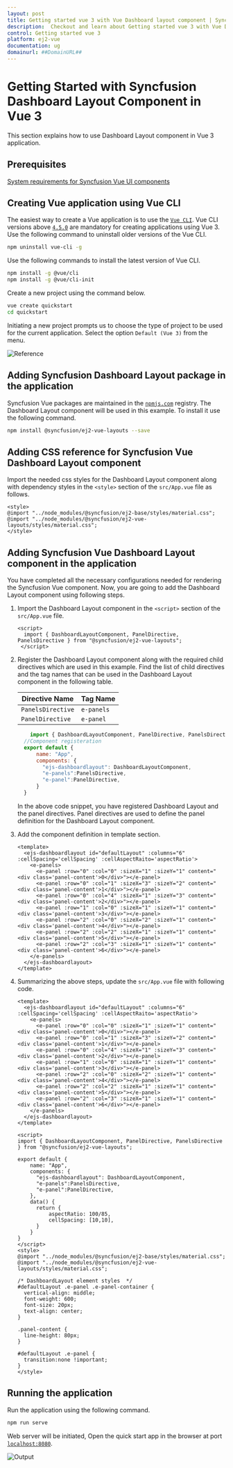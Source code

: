 ```yaml
---
layout: post
title: Getting started vue 3 with Vue Dashboard layout component | Syncfusion
description:  Checkout and learn about Getting started vue 3 with Vue Dashboard layout component of Syncfusion Essential JS 2 and more details.
control: Getting started vue 3 
platform: ej2-vue
documentation: ug
domainurl: ##DomainURL##
---
```


# Getting Started with Syncfusion Dashboard Layout Component in Vue 3

This section explains how to use Dashboard Layout component in Vue 3 application.

## Prerequisites

[System requirements for Syncfusion Vue UI components](https://ej2.syncfusion.com/vue/documentation/system-requirements/)

## Creating Vue application using Vue CLI

The easiest way to create a Vue application is to use the [`Vue CLI`](https://github.com/vuejs/vue-cli). Vue CLI versions above [`4.5.0`](https://v3.vuejs.org/guide/migration/introduction.html#vue-cli) are mandatory for creating applications using Vue 3. Use the following command to uninstall older versions of the Vue CLI.

```bash
npm uninstall vue-cli -g
```

Use the following commands to install the latest version of Vue CLI.

```bash
npm install -g @vue/cli
npm install -g @vue/cli-init
```

Create a new project using the command below.

```bash
vue create quickstart
cd quickstart
```

Initiating a new project prompts us to choose the type of project to be used for the current application. Select the option `Default (Vue 3)` from the menu.

![Reference](./images/vue3-terminal.png)

## Adding Syncfusion Dashboard Layout package in the application

Syncfusion Vue packages are maintained in the [`npmjs.com`](https://www.npmjs.com/~syncfusionorg) registry.
The Dashboard Layout component will be used in this example. To install it use the following command.

```bash
npm install @syncfusion/ej2-vue-layouts --save
```

## Adding CSS reference for Syncfusion Vue Dashboard Layout component

Import the needed css styles for the  Dashboard Layout component along with dependency styles in the `<style>` section of the `src/App.vue` file as follows.

```
<style>
@import "../node_modules/@syncfusion/ej2-base/styles/material.css";
@import "../node_modules/@syncfusion/ej2-vue-layouts/styles/material.css";
</style>
```

## Adding Syncfusion Vue Dashboard Layout component in the application

You have completed all the necessary configurations needed  for rendering the Syncfusion Vue component. Now, you are going to add the Dashboard Layout component using following steps.

1. Import the Dashboard Layout component in the `<script>` section of the `src/App.vue` file.

     ```
     <script>
       import { DashboardLayoutComponent, PanelDirective, PanelsDirective } from "@syncfusion/ej2-vue-layouts";
      </script>
     ```

2. Register the Dashboard Layout component along with the required child directives which are used in this example. Find the list of child directives and the tag names that can be used in the Dashboard Layout component in the following table.
  
    | Directive Name   | Tag Name    |
    |------------------|-------------|
    | `PanelsDirective` | `e-panels` |
    | `PanelDirective`  | `e-panel`  |

      ```js
          import { DashboardLayoutComponent, PanelDirective, PanelsDirective } from "@syncfusion/ej2-vue-layouts";
        //Component registeration
        export default {
            name: "App",
            components: {
              "ejs-dashboardlayout": DashboardLayoutComponent,
              "e-panels":PanelsDirective,
              "e-panel":PanelDirective,
            }
        }
    ```

    In the above code snippet, you have registered Dashboard Layout and the panel directives. Panel directives are used to define the panel definition for the Dashboard Layout component.

3. Add the component definition in template section.

    ```
    <template>
      <ejs-dashboardlayout id="defaultLayout" :columns="6" :cellSpacing='cellSpacing' :cellAspectRaito='aspectRatio'>
        <e-panels>
          <e-panel :row="0" :col="0" :sizeX="1" :sizeY="1" content="<div class='panel-content'>0</div>"></e-panel>
          <e-panel :row="0" :col="1" :sizeX="3" :sizeY="2" content="<div class='panel-content'>1</div>"></e-panel>
          <e-panel :row="0" :col="4" :sizeX="1" :sizeY="3" content="<div class='panel-content'>2</div>"></e-panel>
          <e-panel :row="1" :col="0" :sizeX="1" :sizeY="1" content="<div class='panel-content'>3</div>"></e-panel>
          <e-panel :row="2" :col="0" :sizeX="2" :sizeY="1" content="<div class='panel-content'>4</div>"></e-panel>
          <e-panel :row="2" :col="2" :sizeX="1" :sizeY="1" content="<div class='panel-content'>5</div>"></e-panel>
          <e-panel :row="2" :col="3" :sizeX="1" :sizeY="1" content="<div class='panel-content'>6</div>"></e-panel>  
        </e-panels>
      </ejs-dashboardlayout>
    </template>

    ```

4. Summarizing the above steps, update the `src/App.vue` file with following code.

    ```
    <template>
      <ejs-dashboardlayout id="defaultLayout" :columns="6" :cellSpacing='cellSpacing' :cellAspectRaito='aspectRatio'>
        <e-panels>
          <e-panel :row="0" :col="0" :sizeX="1" :sizeY="1" content="<div class='panel-content'>0</div>"></e-panel>
          <e-panel :row="0" :col="1" :sizeX="3" :sizeY="2" content="<div class='panel-content'>1</div>"></e-panel>
          <e-panel :row="0" :col="4" :sizeX="1" :sizeY="3" content="<div class='panel-content'>2</div>"></e-panel>
          <e-panel :row="1" :col="0" :sizeX="1" :sizeY="1" content="<div class='panel-content'>3</div>"></e-panel>
          <e-panel :row="2" :col="0" :sizeX="2" :sizeY="1" content="<div class='panel-content'>4</div>"></e-panel>
          <e-panel :row="2" :col="2" :sizeX="1" :sizeY="1" content="<div class='panel-content'>5</div>"></e-panel>
          <e-panel :row="2" :col="3" :sizeX="1" :sizeY="1" content="<div class='panel-content'>6</div>"></e-panel>  
        </e-panels>
      </ejs-dashboardlayout>
    </template>

    <script>
    import { DashboardLayoutComponent, PanelDirective, PanelsDirective } from "@syncfusion/ej2-vue-layouts";

    export default {
        name: "App",
        components: {
          "ejs-dashboardlayout": DashboardLayoutComponent,
          "e-panels":PanelsDirective,
          "e-panel":PanelDirective,
        },
        data() {
          return {
              aspectRatio: 100/85,
              cellSpacing: [10,10],
          }
        }
    }
    </script>
    <style>
    @import "../node_modules/@syncfusion/ej2-base/styles/material.css";
    @import "../node_modules/@syncfusion/ej2-vue-layouts/styles/material.css";

    /* DashboardLayout element styles  */
    #defaultLayout .e-panel .e-panel-container {
      vertical-align: middle;
      font-weight: 600;
      font-size: 20px;
      text-align: center;
    }

    .panel-content {
      line-height: 80px;
    }

    #defaultLayout .e-panel {
      transition:none !important;
    }
    </style>

    ```

## Running the application

Run the application using the following command.

```bash
npm run serve
```

Web server will be initiated, Open the quick start app in the browser at port [`localhost:8080`](http://localhost:8080/).

![Output](./images/vue3-dashboard-demo.PNG)
